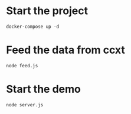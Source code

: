 # Start the project

`docker-compose up -d`

# Feed the data from ccxt

`node feed.js`

# Start the demo

`node server.js`
